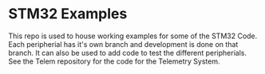 # STM32 Examples
This repo is used to house working examples for some of the STM32 Code. Each peripherial has it's own branch and development is done on that branch. It can also be used to add code to test the different peripherials. See the Telem repository for the code for the Telemetry System.